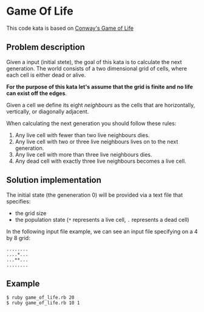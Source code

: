 # Game Of Life

This code kata is based on [Conway's Game of Life](https://en.wikipedia.org/wiki/Conway%27s_Game_of_Life)

## Problem description
Given a input (initial stete), the goal of this kata is to calculate the next generation.
The world consists of a two dimensional grid of cells, where each cell is either dead or alive.

**For the purpose of this kata let's assume that the grid is finite and no life can exist off the edges**.

Given a cell we define its eight *neighbours* as the cells that are horizontally, vertically, or diagonally adjacent.

When calculating the next generation you should follow these rules:
1. Any live cell with fewer than two live neighbours dies.
2. Any live cell with two or three live neighbours lives on to the next generation.
3. Any live cell with more than three live neighbours dies.
4. Any dead cell with exactly three live neighbours becomes a live cell.

## Solution implementation
The initial state (the geneneration 0) will be provided via a text file that specifies:
* the grid size
* the population state (`*` represents a live cell, `.` represents a dead cell)

In the following input file example, we can see an input file specifying on a 4 by 8 grid:
```
........
....*...
...**...
........
```

## Example
```
$ ruby game_of_life.rb 20
$ ruby game_of_life.rb 10 1
```

